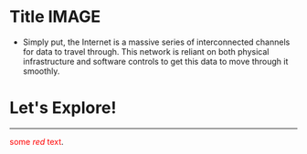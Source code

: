 # Title IMAGE
* Simply put, the Internet is a massive series of interconnected channels for data to travel through. This network is reliant on both physical infrastructure and software controls to get this data to move through it smoothly.
# Let's Explore!
--- 
<span style="color:red">some *red* text</span>.

